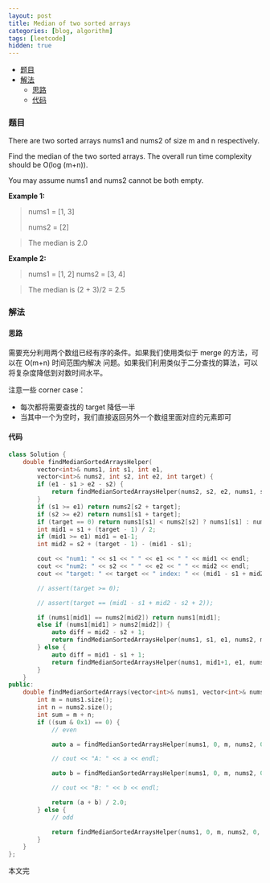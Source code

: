 ```yaml
---
layout: post
title: Median of two sorted arrays
categories: [blog, algorithm]
tags: [leetcode]
hidden: true
---
```


+ [题目](#problem)
+ [解法](#solution)
  + [思路](#way)
  + [代码](#code)


<a id="problem"></a>

### 题目

There are two sorted arrays nums1 and nums2 of size m and n respectively.

Find the median of the two sorted arrays. The overall run time complexity should be O(log (m+n)).

You may assume nums1 and nums2 cannot be both empty.

**Example 1:**

> nums1 = [1, 3]
>
> nums2 = [2]

> The median is 2.0

**Example 2:**

> nums1 = [1, 2]
> nums2 = [3, 4]

> The median is (2 + 3)/2 = 2.5

<a id="solution"></a>

### 解法

<a id="way"></a>

#### 思路

需要充分利用两个数组已经有序的条件。如果我们使用类似于 merge 的方法，可以在 O(m+n) 时间范围内解决
问题。如果我们利用类似于二分查找的算法，可以将复杂度降低到对数时间水平。

注意一些 corner case：

+ 每次都将需要查找的 target 降低一半
+ 当其中一个为空时，我们直接返回另外一个数组里面对应的元素即可

<a id="code"></a>

#### 代码

```cpp
class Solution {
    double findMedianSortedArraysHelper(
        vector<int>& nums1, int s1, int e1,
        vector<int>& nums2, int s2, int e2, int target) {
        if (e1 - s1 > e2 - s2) {
            return findMedianSortedArraysHelper(nums2, s2, e2, nums1, s1, e1, target);
        }
        if (s1 >= e1) return nums2[s2 + target];
        if (s2 >= e2) return nums1[s1 + target];
        if (target == 0) return nums1[s1] < nums2[s2] ? nums1[s1] : nums2[s2];
        int mid1 = s1 + (target - 1) / 2;
        if (mid1 >= e1) mid1 = e1-1;
        int mid2 = s2 + (target - 1) - (mid1 - s1);

        cout << "num1: " << s1 << " " << e1 << " " << mid1 << endl;
        cout << "num2: " << s2 << " " << e2 << " " << mid2 << endl;
        cout << "target: " << target << " index: " << (mid1 - s1 + mid2 - s2 + 2) << endl;

        // assert(target >= 0);

        // assert(target == (mid1 - s1 + mid2 - s2 + 2));

        if (nums1[mid1] == nums2[mid2]) return nums1[mid1];
        else if (nums1[mid1] > nums2[mid2]) {
            auto diff = mid2 - s2 + 1;
            return findMedianSortedArraysHelper(nums1, s1, e1, nums2, mid2+1, e2, target - diff);
        } else {
            auto diff = mid1 - s1 + 1;
            return findMedianSortedArraysHelper(nums1, mid1+1, e1, nums2, s2, e2, target - diff);
        }
    }
public:
    double findMedianSortedArrays(vector<int>& nums1, vector<int>& nums2) {
        int m = nums1.size();
        int n = nums2.size();
        int sum = m + n;
        if ((sum & 0x1) == 0) {
            // even

            auto a = findMedianSortedArraysHelper(nums1, 0, m, nums2, 0, n, sum / 2);

            // cout << "A: " << a << endl;

            auto b = findMedianSortedArraysHelper(nums1, 0, m, nums2, 0, n, sum / 2 - 1);

            // cout << "B: " << b << endl;

            return (a + b) / 2.0;
        } else {
            // odd

            return findMedianSortedArraysHelper(nums1, 0, m, nums2, 0, n, sum / 2);
        }
    }
};

```

本文完
